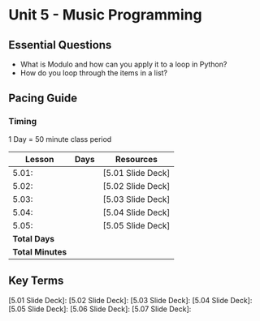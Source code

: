 # Unit 5 - Music Programming

## Essential Questions

* What is Modulo and how can you apply it to a loop in Python?
* How do you loop through the items in a list?


## Pacing Guide

### Timing

1 Day = 50 minute class period

| Lesson | Days | Resources|
| ------ | -------------- | ---------|
| 5.01: | | [5.01 Slide Deck] |
| 5.02: | | [5.02 Slide Deck] |
| 5.03: | | [5.03 Slide Deck] |
| 5.04: | | [5.04 Slide Deck] |
| 5.05: | | [5.05 Slide Deck] |
| **Total Days** |  | |
| **Total Minutes** | | |

## Key Terms

[5.01 Slide Deck]:
[5.02 Slide Deck]:
[5.03 Slide Deck]:
[5.04 Slide Deck]:
[5.05 Slide Deck]:
[5.06 Slide Deck]:
[5.07 Slide Deck]:
